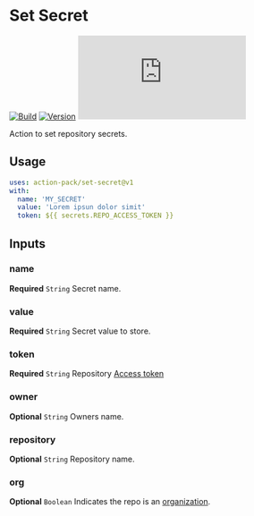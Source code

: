 # Set Secret
[![Build](https://github.com/action-pack/set-secret/actions/workflows/build.yml/badge.svg)](https://github.com/action-pack/set-secret/)
[![Version](https://img.shields.io/github/v/tag/action-pack/set-secret?label=version&sort=semver&color=066da5)](https://github.com/marketplace/actions/set-secret)
[![Size](https://img.shields.io/github/size/action-pack/set-secret/dist/index.js?branch=release/v1.0&label=size&color=066da5)](https://github.com/action-pack/set-secret/)

Action to set repository secrets.

## Usage

```YAML
uses: action-pack/set-secret@v1
with:
  name: 'MY_SECRET'
  value: 'Lorem ipsun dolor simit'
  token: ${{ secrets.REPO_ACCESS_TOKEN }}
```

## Inputs

### name

**Required** `String` Secret name.

### value

**Required** `String` Secret value to store.

### token

**Required** `String` Repository [Access token](https://docs.github.com/en/github/authenticating-to-github/creating-a-personal-access-token)

### owner

**Optional** `String` Owners name.

### repository

**Optional** `String` Repository name.

### org

**Optional** `Boolean` Indicates the repo is an [organization](https://docs.github.com/en/github/setting-up-and-managing-organizations-and-teams/about-organizations).
